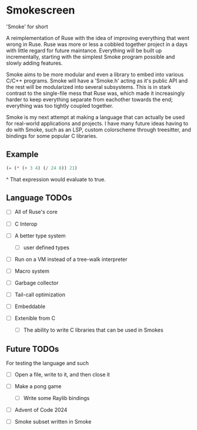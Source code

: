 # Smokescreen

'Smoke' for short

A reimplementation of Ruse with the idea of improving everything that went wrong
in Ruse. Ruse was more or less a cobbled together project in a days with little
regard for future maintance. Everything will be built up incrementally, starting
with the simplest Smoke program possible and slowly adding features.

Smoke aims to be more modular and even a library to embed into various C/C++ 
programs. Smoke will have a 'Smoke.h' acting as it's public API and the rest
will be modularized into several subsystems. This is in stark contrast to the
single-file mess that Ruse was, which made it increasingly harder to keep everything
separate from eachother towards the end; everything was too tightly coupled together.

Smoke is my next attempt at making a language that can actually be used for
real-world applications and projects. I have many future ideas having to do
with Smoke, such as an LSP, custom colorscheme through treesitter, and bindings
for some popular C libraries.

## Example

```Scheme
(= (* (+ 3 4) (/ 24 8)) 21)
```

^
That expression would evaluate to true.

## Language TODOs

- [ ] All of Ruse's core

- [ ] C Interop

- [ ] A better type system
    - [ ] user defined types

- [ ] Run on a VM instead of a tree-walk interpreter

- [ ] Macro system

- [ ] Garbage collector

- [ ] Tail-call optimization

- [ ] Embeddable

- [ ] Extenible from C
    - [ ] The ability to write C libraries that can be used in Smokes

## Future TODOs

For testing the language and such

- [ ] Open a file, write to it, and then close it

- [ ] Make a pong game
    - [ ] Write some Raylib bindings

- [ ] Advent of Code 2024

- [ ] Smoke subset written in Smoke
